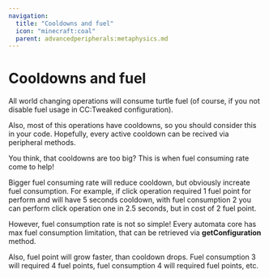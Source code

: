 ```yaml
---
navigation:
  title: "Cooldowns and fuel"
  icon: "minecraft:coal"
  parent: advancedperipherals:metaphysics.md
---
```


# Cooldowns and fuel

All world changing operations will consume turtle fuel (of course, if you not disable fuel usage in CC:Tweaked configuration).

Also, most of this operations have cooldowns, so you should consider this in your code. Hopefully, every active cooldown can be recived via peripheral methods.

You think, that cooldowns are too big? This is when fuel consuming rate come to help!

Bigger fuel consuming rate will reduce cooldown, but obviously increate fuel consumption. For example, if click operation required 1 fuel point for perform and will have 5 seconds cooldown, with fuel consumption 2 you can perform click operation one in 2.5 seconds, but in cost of 2 fuel point.

However, fuel consumption rate is not so simple! Every automata core has max fuel consumption limitation, that can be retrieved via **getConfiguration** method.

Also, fuel point will grow faster, than cooldown drops. Fuel consumption 3 will required 4 fuel points, fuel consumption 4 will required fuel points, etc.

